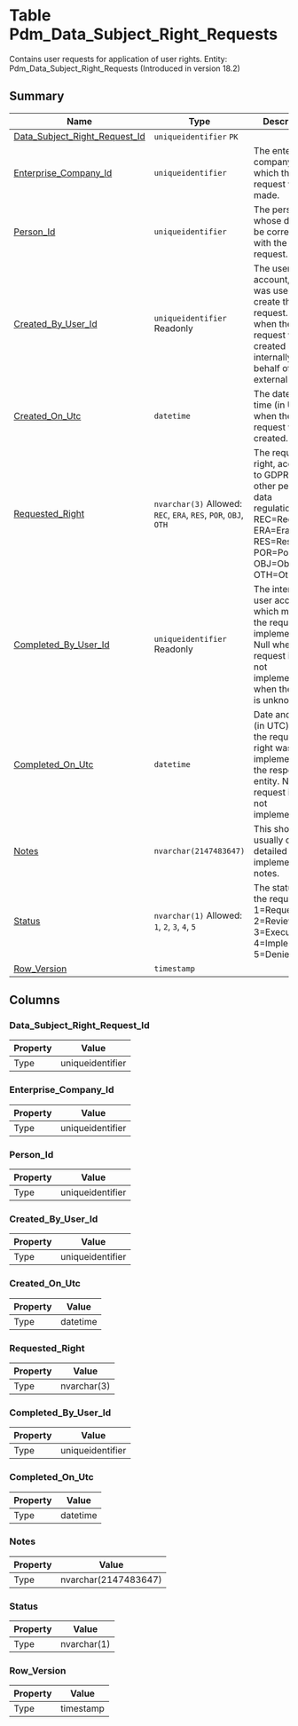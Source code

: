 # Table Pdm_Data_Subject_Right_Requests

Contains user requests for application of user rights. Entity: Pdm_Data_Subject_Right_Requests (Introduced in version 18.2)

## Summary

| Name | Type | Description |
| - | - | --- |
|[Data_Subject_Right_Request_Id](#data_subject_right_request_id)|`uniqueidentifier` `PK`||
|[Enterprise_Company_Id](#enterprise_company_id)|`uniqueidentifier` |The enterprise company, to which the request was made.|
|[Person_Id](#person_id)|`uniqueidentifier` |The person, whose data will be corrected with the request. |
|[Created_By_User_Id](#created_by_user_id)|`uniqueidentifier` Readonly|The user account, which was used to create the request. Null when the request was created internally, on behalf of the external person.|
|[Created_On_Utc](#created_on_utc)|`datetime` |The date and time (in UTC), when the request was created.|
|[Requested_Right](#requested_right)|`nvarchar(3)` Allowed: `REC`, `ERA`, `RES`, `POR`, `OBJ`, `OTH`|The requested right, according to GDPR and other personal data regulations.  REC=Rectify; ERA=Erasure; RES=Restrict; POR=Portability; OBJ=Object; OTH=Other.|
|[Completed_By_User_Id](#completed_by_user_id)|`uniqueidentifier` Readonly|The internal user account, which marked the request as implemented. Null when the request is still not implemented, or when the user is unknown.|
|[Completed_On_Utc](#completed_on_utc)|`datetime` |Date and time (in UTC), when the requested right was implemented by the responsible entity. Null if the request is still not implemented.|
|[Notes](#notes)|`nvarchar(2147483647)` |This should usually contain detailed implementation notes.|
|[Status](#status)|`nvarchar(1)` Allowed: `1`, `2`, `3`, `4`, `5`|The status of the request. 1=Requested; 2=Reviewing; 3=Executing; 4=Implemented; 5=Denied.|
|[Row_Version](#row_version)|`timestamp` ||

## Columns

### Data_Subject_Right_Request_Id

| Property | Value |
| - | - |
|Type|uniqueidentifier|

### Enterprise_Company_Id

| Property | Value |
| - | - |
|Type|uniqueidentifier|

### Person_Id

| Property | Value |
| - | - |
|Type|uniqueidentifier|

### Created_By_User_Id

| Property | Value |
| - | - |
|Type|uniqueidentifier|

### Created_On_Utc

| Property | Value |
| - | - |
|Type|datetime|

### Requested_Right

| Property | Value |
| - | - |
|Type|nvarchar(3)|

### Completed_By_User_Id

| Property | Value |
| - | - |
|Type|uniqueidentifier|

### Completed_On_Utc

| Property | Value |
| - | - |
|Type|datetime|

### Notes

| Property | Value |
| - | - |
|Type|nvarchar(2147483647)|

### Status

| Property | Value |
| - | - |
|Type|nvarchar(1)|

### Row_Version

| Property | Value |
| - | - |
|Type|timestamp|


